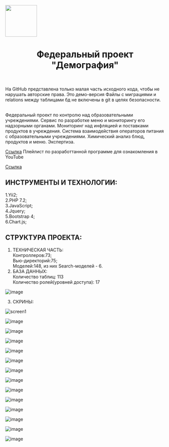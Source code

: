 <p align="center">
    <p>
        <img src="https://www.niig.su/templates/niig_tpl/images/logo.png" height="100px">
    </p>
    <h1 align="center">Федеральный проект "Демография"</h1>
    <br>
</p>
На GitHub представлена только малая часть исходного кода, чтобы не нарушать авторские права. Это демо-версия Файлы с миграциями и relations между таблицами бд не включены в git в целях безопасности.
<br>
<br>

Федеральный проект по контролю над образовательными учреждениями. Сервис по разработке меню и мониторингу его надзорными органами. Мониторинг над инфляцией и поставками продуктов в учреждения. Система взаимодействия операторов питания с образовательными учреждениями. Химический анализ блюд, продуктов и меню. Экспертиза.

[Ссылка](https://demography.site/)
Плейлист по разработтанной программе для ознакомления в YouTube 

[Ссылка](https://www.youtube.com/watch?v=JkNNbeFgAug&list=PLgTNF8hfADHk5D_ouj2JvaSspTyoSUzTE&index=9&ab_channel=%D0%A4%D0%91%D0%A3%D0%9D%D0%9D%D0%9E%D0%92%D0%9E%D0%A1%D0%98%D0%91%D0%98%D0%A0%D0%A1%D0%9A%D0%98%D0%99%D0%9D%D0%98%D0%98%D0%93%D0%98%D0%93%D0%98%D0%95%D0%9D%D0%AB%D0%A0%D0%9E%D0%A1%D0%9F%D0%9E%D0%A2%D0%A0%D0%95%D0%91%D0%9D%D0%90%D0%94%D0%97%D0%9E%D0%A0%D0%90/)

ИНСТРУМЕНТЫ И ТЕХНОЛОГИИ:
-------------------
1.Yii2;<br>
2.PHP 7.2;<br>
3.JavaScript;<br>
4.Jquery;<br>
5.Bootstrap 4;<br>
6.Chart.js;<br>

СТРУКТУРА ПРОЕКТА:
-------------------
1. ТЕХНИЧЕСКАЯ ЧАСТЬ:<br>
Контроллеров:73;<br>
Вью-директорий:75;<br>
Моделей:148, из них Search-моделей - 6.<br>
2. БАЗА ДАННЫХ:<br>
Количество таблиц: 113<br>
Количество ролей(уровней доступа): 17<br>

![image](https://user-images.githubusercontent.com/55738777/162392996-fe6bf00c-4052-4bb4-9597-aeeb150bd243.png)

3. СКРИНЫ:<br>

![screen1](https://user-images.githubusercontent.com/55738777/162129459-3122a511-ec79-4a4b-8568-35776b59e359.PNG)

![image](https://user-images.githubusercontent.com/55738777/162399536-f5557414-e732-4d35-ad7e-3c987b6d5a40.png)

![image](https://user-images.githubusercontent.com/55738777/162399749-6c1e5f49-5d6e-496a-869a-9b2b7c95a7f2.png)

![image](https://user-images.githubusercontent.com/55738777/162400048-be04bfea-c2b3-49da-86ab-abe5c6c0096f.png)

![image](https://user-images.githubusercontent.com/55738777/162400517-59555b97-76c2-42c4-b2d1-1965a8cdd675.png)

![image](https://user-images.githubusercontent.com/55738777/162403557-b7ab3fdb-78ce-4d94-bdcd-2ef5f51ba0b8.png)

![image](https://user-images.githubusercontent.com/55738777/162400823-3c4b6659-0b9b-41ea-80de-824a6e1bc30e.png)

![image](https://user-images.githubusercontent.com/55738777/162401591-a16e7673-7536-4c6b-8703-0414dcd2d117.png)

![image](https://user-images.githubusercontent.com/55738777/162402167-88c90259-29ae-42fc-b668-a317e0a5e288.png)

![image](https://user-images.githubusercontent.com/55738777/162402613-04c67f4f-e9e8-4d7f-822e-279d6706f1a5.png)

![image](https://user-images.githubusercontent.com/55738777/162403295-3ad4a9ce-770a-4e74-9fcf-38cd2f14381a.png)

![image](https://user-images.githubusercontent.com/55738777/162408640-cc040d8a-a149-4a06-8458-02e94785e322.png)

![image](https://user-images.githubusercontent.com/55738777/177959143-3f5c13a3-36b2-4dd0-bf21-c372d3f8ca71.png)

![image](https://user-images.githubusercontent.com/55738777/177959235-fe0247ce-c2f6-4792-8794-64fe8097b927.png)